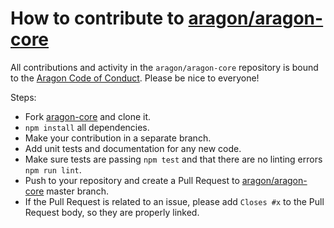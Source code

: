 # How to contribute to [aragon/aragon-core](https://github.com/aragon/aragon-core)

All contributions and activity in the `aragon/aragon-core` repository is bound to the [Aragon Code of Conduct](/documentation/Code_of_Conduct.md). Please be nice to everyone!

Steps:

- Fork [aragon-core](https://github.com/aragon/aragon-core) and clone it.
- `npm install` all dependencies.
- Make your contribution in a separate branch.
- Add unit tests and documentation for any new code.
- Make sure tests are passing `npm test` and that there are no linting errors `npm run lint`.
- Push to your repository and create a Pull Request to [aragon/aragon-core](https://github.com/aragon/aragon-core) master branch.
- If the Pull Request is related to an issue, please add `Closes #x` to the Pull Request body, so they are properly linked.
